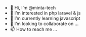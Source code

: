 - 👋 Hi, I’m @minta-tech
- 👀 I’m interested in php laravel & js
- 🌱 I’m currently learning javascript
- 💞️ I’m looking to collaborate on ...
- 📫 How to reach me ...

<!---
minta-tech/minta-tech is a ✨ special ✨ repository because its `README.md` (this file) appears on your GitHub profile.
You can click the Preview link to take a look at your changes.
--->

